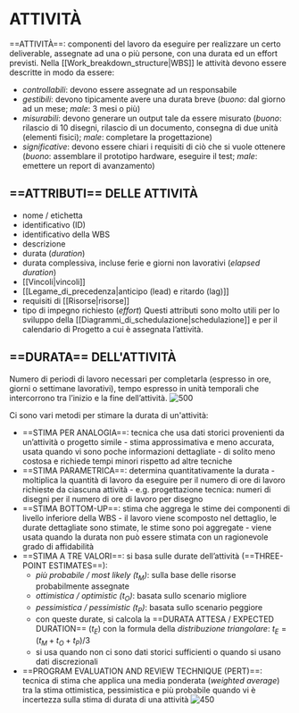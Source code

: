 # ATTIVITÀ
==ATTIVITÀ==: componenti del lavoro da eseguire per realizzare un certo deliverable, assegnate ad una o più persone, con una durata ed un effort previsti.
Nella [[Work_breakdown_structure|WBS]] le attività devono essere descritte in modo da essere:
- _controllabili_: devono essere assegnate ad un responsabile
- _gestibili_: devono tipicamente avere una durata breve (_buono_: dal giorno ad un mese; _male_: 3 mesi o più)
- _misurabili_: devono generare un output tale da essere misurato (_buono_: rilascio di 10 disegni, rilascio di un documento, consegna di due unità (elementi fisici); _male_: completare la progettazione)
- _significative_: devono essere chiari i requisiti di ciò che si vuole ottenere (_buono_: assemblare il prototipo hardware, eseguire il test; _male_: emettere un report di avanzamento)

## ==ATTRIBUTI== DELLE ATTIVITÀ
- nome / etichetta
- identificativo (ID)
- identificativo della WBS
- descrizione
- durata (_duration_)
- durata complessiva, incluse ferie e giorni non lavorativi (_elapsed duration_)
- [[Vincoli|vincoli]]
- [[Legame_di_precedenza|anticipo (lead) e ritardo (lag)]]
- requisiti di [[Risorse|risorse]]
- tipo di impegno richiesto (_effort_)
Questi attributi sono molto utili per lo sviluppo della [[Diagrammi_di_schedulazione|schedulazione]] e per il calendario di Progetto a cui è assegnata l’attività.

## ==DURATA== DELL'ATTIVITÀ
Numero di periodi di lavoro necessari per completarla (espresso in ore, giorni o settimane lavorativi), tempo espresso in unità temporali che intercorrono tra l’inizio e la fine dell’attività.
![500](durata_attività.png)

Ci sono vari metodi per stimare la durata di un'attività:
- ==STIMA PER ANALOGIA==: tecnica che usa dati storici provenienti da un’attività o progetto simile
	  - stima approssimativa e meno accurata, usata quando vi sono poche informazioni dettagliate
	  - di solito meno costosa e richiede tempi minori rispetto ad altre tecniche
- ==STIMA PARAMETRICA==: determina quantitativamente la durata
	  - moltiplica la quantità di lavoro da eseguire per il numero di ore di lavoro richieste da ciascuna attività
	  - e.g. progettazione tecnica: numeri di disegni per il numero di ore di lavoro per disegno
- ==STIMA BOTTOM-UP==: stima che aggrega le stime dei componenti di livello inferiore della WBS
	  - il lavoro viene scomposto nel dettaglio, le durate dettagliate sono stimate, le stime sono poi aggregate
	  - viene usata quando la durata non può essere stimata con un ragionevole grado di affidabilità
- ==STIMA A TRE VALORI==: si basa sulle durate dell’attività (==THREE-POINT ESTIMATES==):
	- _più probabile / most likely ($t_{M}$)_: sulla base delle risorse probabilmente assegnate
	- _ottimistica / optimistic ($t_{O}$)_: basata sullo scenario migliore
	- _pessimistica / pessimistic ($t_{P}$)_: basata sullo scenario peggiore
	- con queste durate, si calcola la ==DURATA ATTESA / EXPECTED DURATION== ($t_{E}$) con la formula della _distribuzione triangolare_: $t_{E} = (t_{M} + t_{O} + t_{P}) / 3$
	- si usa quando non ci sono dati storici sufficienti o quando si usano dati discrezionali
- ==PROGRAM EVALUATION AND REVIEW TECHNIQUE (PERT)==: tecnica di stima che applica una media ponderata (_weighted average_) tra la stima ottimistica, pessimistica e più probabile quando vi è incertezza sulla stima di durata di una attività
	![450](pert.png)